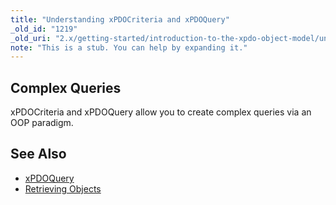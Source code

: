 ```yaml
---
title: "Understanding xPDOCriteria and xPDOQuery"
_old_id: "1219"
_old_uri: "2.x/getting-started/introduction-to-the-xpdo-object-model/understanding-xpdocriteria-and-xpdoquery"
note: "This is a stub. You can help by expanding it."
---
```


## Complex Queries

xPDOCriteria and xPDOQuery allow you to create complex queries via an OOP paradigm.

## See Also

- [xPDOQuery](extending-modx/xpdo/class-reference/xpdoquery "xPDOQuery")
- [Retrieving Objects](extending-modx/xpdo/retrieving-objects "Retrieving Objects")

